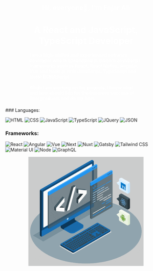 <div
    style="width: 100%; position: relative; background-size: cover; height: 550px; padding-top: 80px; display: flex; flex-direction: column; align-items: center;">
    <div style="width: 70%;">
        <h2 align="center" style="color: #fff;">Hi, everyone👋, I'm Fajar Ali</h1>
            <h1 style="color : #fff" align="center">A React and JavaScript, TypeScript Developer</h3>
                <h4 style="color: #fff;">
                    I am a high-skilled and experienced software developer who is specialized in modern JavaScript frameworks such as React, React Native, Angular, Vue and Node.js with JavaScript, TypeScript and latest ECMAScript.
                    <br /><br />
                    While I am working on the projects, I know what and how should I do for the business success of final products and do my best.
                </h4>
                <h4 style="font-style : italic; color: #fff;"></h4>
    </div>

<div>
### Languages:

![HTML](https://img.shields.io/badge/HTML5-E34F26?style=for-the-badge&logo=html5&logoColor=white)
![CSS](https://img.shields.io/badge/CSS3-1572B6?style=for-the-badge&logo=css3&logoColor=white)
![JavaScript](https://img.shields.io/badge/JavaScript-323330?style=for-the-badge&logo=javascript&logoColor=F7DF1E)
![TypeScript](https://img.shields.io/badge/TypeScript-007ACC?style=for-the-badge&logo=typescript&logoColor=white)
![JQuery](https://img.shields.io/badge/jQuery-0769AD?style=for-the-badge&logo=jquery&logoColor=white)
![JSON](https://img.shields.io/badge/json-5E5C5C?style=for-the-badge&logo=json&logoColor=white)


### Frameworks:

![React](https://img.shields.io/badge/React-20232A?style=for-the-badge=react&logoColor=61DAFB)
![Angular](https://img.shields.io/badge/Angular-DD0031?style=for-the-badge=angular&logoColor=white)
![Vue](https://img.shields.io/badge/Vue.js-35495E?style=for-the-badge=vuedotjs&logoColor=4FC08D)
![Next](https://img.shields.io/badge/next.js-000000?style=for-the-badge=nextdotjs&logoColor=white)
![Nuxt](https://img.shields.io/badge/nuxt.js-00C58E?style=for-the-badge=nuxtdotjs&logoColor=white)
![Gatsby](https://img.shields.io/badge/Gatsby-663399?style=for-the-badge=gatsby&logoColor=white)
![Tailwind CSS](https://img.shields.io/badge/Tailwind_CSS-38B2AC?style=for-the-badge=tailwind-css&logoColor=white)
![Material UI](https://img.shields.io/badge/Material%20UI-007FFF?style=for-the-badge=mui&logoColor=white)
![Node](https://img.shields.io/badge/Node.js-339933?style=for-the-badge=nodedotjs&logoColor=white)
![GraphQL](https://img.shields.io/badge/GraphQl-E10098?style=for-the-badge=graphql&logoColor=white)
</div>


<img align="right" alt="GIF" src="techstack.gif" width="360px"/>
    
</div>
